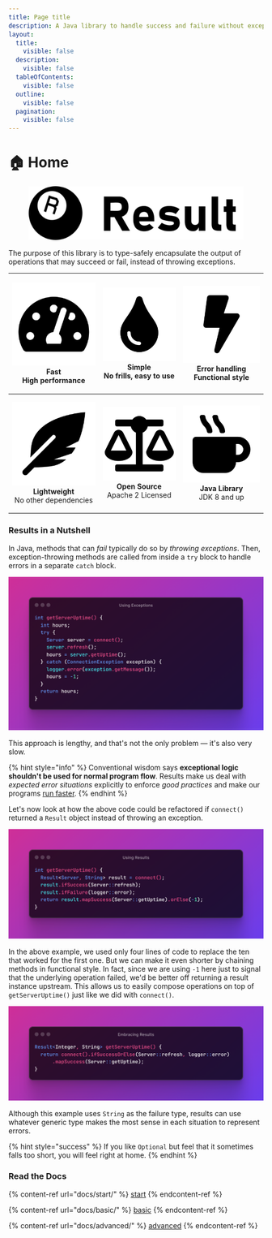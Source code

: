 ```yaml
---
title: Page title
description: A Java library to handle success and failure without exceptions
layout:
  title:
    visible: false
  description:
    visible: false
  tableOfContents:
    visible: false
  outline:
    visible: false
  pagination:
    visible: false
---
```


# 🏠 Home

<div data-full-width="true">

<figure><img src="https://raw.githubusercontent.com/LeakyAbstractions/result/main/docs/result.svg" alt="Result is a Java library to handle success and failure without exceptions." width="563"><figcaption></figcaption></figure>

</div>

The purpose of this library is to type-safely encapsulate the output of operations that may succeed or fail, instead of throwing exceptions.

|      <p><img src=".gitbook/assets/tachometer-alt.svg" alt=""><br><strong>Fast</strong><br>High performance</p>     |      <p><img src=".gitbook/assets/tint.svg" alt=""><br><strong>Simple</strong><br>No frills, easy to use</p>     | <p><img src=".gitbook/assets/bolt.svg" alt=""><br><strong>Error handling</strong><br>Functional style</p> |
| :----------------------------------------------------------------------------------------------------------------: | :--------------------------------------------------------------------------------------------------------------: | :-------------------------------------------------------------------------------------------------------: |
| <p><img src=".gitbook/assets/feather-alt.svg" alt=""><br><strong>Lightweight</strong><br>No other dependencies</p> | <p><img src=".gitbook/assets/balance-scale.svg" alt=""><br><strong>Open Source</strong><br>Apache 2 Licensed</p> |   <p><img src=".gitbook/assets/mug-hot.svg" alt=""><br><strong>Java Library</strong><br>JDK 8 and up</p>  |

### Results in a Nutshell

In Java, methods that can _fail_ typically do so by _throwing exceptions_. Then, exception-throwing methods are called from inside a `try` block to handle errors in a separate `catch` block.

![Using Exceptions](.gitbook/assets/using-exceptions.png)

This approach is lengthy, and that's not the only problem — it's also very slow.

{% hint style="info" %}
Conventional wisdom says **exceptional logic shouldn't be used for normal program flow**. Results make us deal with _expected error situations_ explicitly to enforce _good practices_ and make our programs [run faster](extra/benchmark.md).
{% endhint %}

Let's now look at how the above code could be refactored if `connect()` returned a `Result` object instead of throwing an exception.

![Using Results](.gitbook/assets/using-results.png)

In the above example, we used only four lines of code to replace the ten that worked for the first one. But we can make it even shorter by chaining methods in functional style. In fact, since we are using `-1` here just to signal that the underlying operation failed, we'd be better off returning a result instance upstream. This allows us to easily compose operations on top of `getServerUptime()` just like we did with `connect()`.

![Embracing Results](.gitbook/assets/embracing-results.png)

Although this example uses `String` as the failure type, results can use whatever generic type makes the most sense in each situation to represent errors.

{% hint style="success" %}
If you like `Optional` but feel that it sometimes falls too short, you will feel right at home.
{% endhint %}

### Read the Docs

{% content-ref url="docs/start/" %}
[start](docs/start/)
{% endcontent-ref %}

{% content-ref url="docs/basic/" %}
[basic](docs/basic/)
{% endcontent-ref %}

{% content-ref url="docs/advanced/" %}
[advanced](docs/advanced/)
{% endcontent-ref %}
